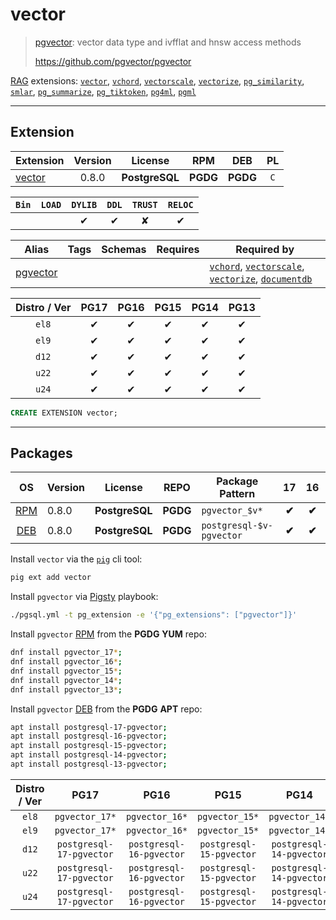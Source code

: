 # vector


> [pgvector](https://github.com/pgvector/pgvector): vector data type and ivfflat and hnsw access methods
>
> https://github.com/pgvector/pgvector





[RAG](/rag) extensions: [`vector`](/vector), [`vchord`](/vchord), [`vectorscale`](/vectorscale), [`vectorize`](/vectorize), [`pg_similarity`](/pg_similarity), [`smlar`](/smlar), [`pg_summarize`](/pg_summarize), [`pg_tiktoken`](/pg_tiktoken), [`pg4ml`](/pg4ml), [`pgml`](/pgml)


-------
## Extension


| Extension | Version | License | RPM | DEB | PL |
|-----------|:-------:|:-------:|:---:|:---:|:--:|
| [vector](https://github.com/pgvector/pgvector) | 0.8.0 | **<span class="tcblue">PostgreSQL</span>** | **<span class="tccyan">PGDG</span>** | **<span class="tccyan">PGDG</span>** | `C` |



| `Bin` | `LOAD` | `DYLIB` | `DDL` | `TRUST` | `RELOC` |
|:-----:|:------:|:-------:|:-----:|:-------:|:-------:|
|  |  | <span class="tcblue">✔</span> | <span class="tcblue">✔</span> | <span class="tcwarn">✘</span> | <span class="tcblue">✔</span> |



| Alias | Tags | Schemas | Requires | Required by |
|-------|------|---------|----------|-------------|
| [pgvector](/vector) |  |  |  | [`vchord`](/vchord), [`vectorscale`](/vectorscale), [`vectorize`](/vectorize), [`documentdb`](/documentdb) |



| Distro / Ver | PG17 | PG16 | PG15 | PG14 | PG13 |
|:------------:|:----:|:----:|:----:|:----:|:----:|
| `el8` | <span class="tcblue">✔</span> | <span class="tcblue">✔</span> | <span class="tcblue">✔</span> | <span class="tcblue">✔</span> | <span class="tcblue">✔</span> |
| `el9` | <span class="tcblue">✔</span> | <span class="tcblue">✔</span> | <span class="tcblue">✔</span> | <span class="tcblue">✔</span> | <span class="tcblue">✔</span> |
| `d12` | <span class="tcblue">✔</span> | <span class="tcblue">✔</span> | <span class="tcblue">✔</span> | <span class="tcblue">✔</span> | <span class="tcblue">✔</span> |
| `u22` | <span class="tcblue">✔</span> | <span class="tcblue">✔</span> | <span class="tcblue">✔</span> | <span class="tcblue">✔</span> | <span class="tcblue">✔</span> |
| `u24` | <span class="tcblue">✔</span> | <span class="tcblue">✔</span> | <span class="tcblue">✔</span> | <span class="tcblue">✔</span> | <span class="tcblue">✔</span> |





```sql
CREATE EXTENSION vector;
```

-----------


## Packages


| OS | Version | License | REPO | Package Pattern | 17 | 16 | 15 | 14 | 13 | Dependency |
|:--:|---------|:-------:|:----:|-----------------|:--:|:--:|:--:|:--:|:--:|------------|
| [RPM](/rpm) | 0.8.0 | **<span class="tcblue">PostgreSQL</span>** | **<span class="tccyan">PGDG</span>** | `pgvector_$v*` | **<span class="tccyan">✔</span>** | **<span class="tccyan">✔</span>** | **<span class="tccyan">✔</span>** | **<span class="tccyan">✔</span>** | **<span class="tccyan">✔</span>** |  |
| [DEB](/deb) | 0.8.0 | **<span class="tcblue">PostgreSQL</span>** | **<span class="tccyan">PGDG</span>** | `postgresql-$v-pgvector` | **<span class="tccyan">✔</span>** | **<span class="tccyan">✔</span>** | **<span class="tccyan">✔</span>** | **<span class="tccyan">✔</span>** | **<span class="tccyan">✔</span>** |  |



Install `vector` via the [`pig`](https://github.com/pgsty/pig) cli tool:

```bash
pig ext add vector
```


Install `pgvector` via [Pigsty](https://pigsty.io/docs/pgext/usage/install/) playbook:

```bash
./pgsql.yml -t pg_extension -e '{"pg_extensions": ["pgvector"]}'
```


Install `pgvector` [RPM](/rpm) from the **<span class="tccyan">PGDG</span>** **YUM** repo:

```bash
dnf install pgvector_17*;
dnf install pgvector_16*;
dnf install pgvector_15*;
dnf install pgvector_14*;
dnf install pgvector_13*;
```


Install `pgvector` [DEB](/deb) from the **<span class="tccyan">PGDG</span>** **APT** repo:

```bash
apt install postgresql-17-pgvector;
apt install postgresql-16-pgvector;
apt install postgresql-15-pgvector;
apt install postgresql-14-pgvector;
apt install postgresql-13-pgvector;
```




| Distro / Ver | PG17 | PG16 | PG15 | PG14 | PG13 |
|:------------:|:----:|:----:|:----:|:----:|:----:|
| `el8` | `pgvector_17*` | `pgvector_16*` | `pgvector_15*` | `pgvector_14*` | `pgvector_13*` |
| `el9` | `pgvector_17*` | `pgvector_16*` | `pgvector_15*` | `pgvector_14*` | `pgvector_13*` |
| `d12` | `postgresql-17-pgvector` | `postgresql-16-pgvector` | `postgresql-15-pgvector` | `postgresql-14-pgvector` | `postgresql-13-pgvector` |
| `u22` | `postgresql-17-pgvector` | `postgresql-16-pgvector` | `postgresql-15-pgvector` | `postgresql-14-pgvector` | `postgresql-13-pgvector` |
| `u24` | `postgresql-17-pgvector` | `postgresql-16-pgvector` | `postgresql-15-pgvector` | `postgresql-14-pgvector` | `postgresql-13-pgvector` |





